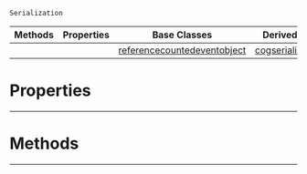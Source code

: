  `Serialization`

|Methods|Properties|Base Classes|Derived Classes|
|---|---|---|---|
| | |[referencecountedeventobject](https://github.com/dragonCASTjosh/PlasmaDocs/blob/master/code_reference/class_reference/referencecountedeventobject.markdown)|[cogserializationfilter](https://github.com/dragonCASTjosh/PlasmaDocs/blob/master/code_reference/class_reference/cogserializationfilter.markdown)|


 #  Properties


---  
 #  Methods


---  
 

 